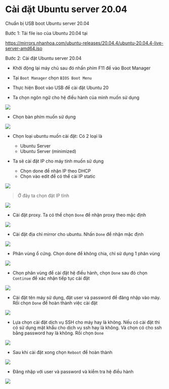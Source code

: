 # Cài đặt Ubuntu server 20.04
Chuẩn bị USB boot Ubuntu server 20.04

Bước 1: Tải file iso của Ubuntu 20.04 tại

https://mirrors.nhanhoa.com/ubuntu-releases/20.04.4/ubuntu-20.04.4-live-server-amd64.iso

Bước 2: Cài đặt Ubuntu server 20.04

- Khởi động lại máy chủ sau đó nhấn phím F11 để vào Boot Manager

- Tại `Boot Manager` chọn `BIOS Boot Menu` 

- Thực hiện Boot vào USB để cài đặt Ubuntu 20

- Ta chọn ngôn ngữ cho hệ điều hành của mình muốn sử dụng

![](./images/ubuntu20-1.png)

- Chọn bàn phím muốn sử dụng

![](./images/ubuntu20-2.png)

- Chọn loại ubuntu muốn cài đặt: Có 2 loại là
	+ Ubuntu Server
	+ Ubuntu Server (minimized)



- Ta sẽ cài đặt IP cho máy tính muốn sử dụng
	+ Chọn done để nhận IP theo DHCP
	+ Chọn vào edit để có thể cài IP static

![](./images/ubuntu20-3.png)

> Ở đây ta chọn đặt IP tĩnh

![](./images/ubuntu20-4.png)

- Cài đặt proxy. Ta có thể chọn `Done` để nhận proxy theo mặc định

![](./images/ubuntu20-5.png)

- Cài đặt địa chỉ mirror cho ubuntu. Nhấn `Done` để nhận mặc định

![](./images/ubuntu20-6.png)

- Phân vùng ổ cứng. Chọn done để không chia, chỉ sử dụng 1 phân vùng

![](./images/ubuntu20-7.png)

- Chọn phân vùng để cài đặt hệ điều hành, chọn `Done` sau đó chọn `Continue` để xác nhận tiếp tục cài đặt

![](./images/ubuntu20-8.png)

- Cài đặt tên máy sử dụng, đặt user và password để đăng nhập vào máy. Rồi chọn `Done` để hoàn thành việc cài đặt

![](./images/ubuntu20-9.png)

- Lựa chọn cài đặt dịch vụ SSH cho máy hay là không. Nếu có cài đặt thì có sử dụng mật khẩu cho dịch vụ ssh hay là không. Và chọn có cho ssh bằng password hay là không. Rồi chọn `Done`

![](./images/ubuntu20-10.png)

- Sau khi cài đặt xong chọn `Reboot` để hoàn thành

![](./images/ubuntu20-11.png)

- Đăng nhập với user và password và kiểm tra hệ điều hành

![](./images/ubuntu20-12.png)
